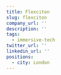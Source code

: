 ```yaml
---
title: Flexciton
slug: flexciton
company_url: ''
description: ''
tags:
  - immersive-tech
twitter_url: ''
linkedin_url: ''
positions:
  - city: London
---
```

